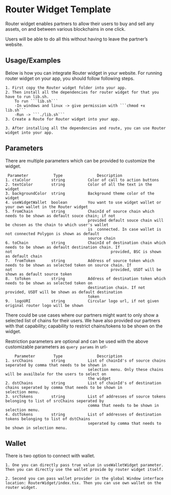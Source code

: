 # Router Widget Template
Router widget enables partners to allow their users to buy and sell any assets, on and between various blockchains in one click. 

Users will be able to do all this without having to leave the partner’s website.

## Usage/Examples
Below is how you can integrate Router widget in your website.
	For running router widget on your app, you should follow following steps.
	
	1. First copy the Router widget folder into your app.
	2. Then install all the dependencies for router widget for that you have to run lib.sh.
		To run ```lib.sh```
		-In windows and linux -> give permission with ```chmod +x lib.sh```
		-Run -> ```./lib.sh```
    3. Create a Route for Router widget into your app.
    
	3. After installing all the dependencies and route, you can use Router widget into your app.
	

## Parameters

There are multiple parameters which can be provided to customize the widget. 

     Parameter      	 Type	      		Description
	1. ctaColor		    string		    Color of call to action buttons
	2. textColor		string		    Color of all the text in the widget
	3. backgroundColor	string		    Background theme color of the widget
	4. useWidgetWallet	boolean		    You want to use widget wallet or your own wallet in the Router widget
	5. fromChain        string          ChainId of source chain which needs to be shown as default souce chain; if not  
                                        provided default souce chain will be chosen as the chain to which user's wallet
                                        is  connected. In case wallet is not connected Polygon is shown as default 
                                        source chain
	6. toChain          string          ChainId of destination chain which needs to be shown as default destination chain. If                                     not                                           provided, BSC is shown as default chain
	7.  fromToken       string          Address of source token which needs to be shown as selected token on source chain. If                                     not                                           provided, USDT will be shown as default source token
	8.  toToken         string          Address of destination token which needs to be shown as selected token on          
	                                    destination chain. If not provided, USDT will be shown as default destination 
                                        token
	9.  logoURI         string          Circular logo url, if not given original router logo will be shown

There could be use cases where our partners might want to only show a selected list of chains for their users. We have also provided our partners with that capability; capability to restrict chains/tokens to be shown on the widget.

Restriction parameters are optional and can be used with the above customizable parameters as ```query params``` in url-

        Parameter      	 Type	      		Description
	1. srcChains		string		    List of chainId's of source chains seperated by comma that needs to be shown in      
	                                    selection menu. Only these chains will be availbale for the users to select on 
                                        the widget
	2. dstChains		string		    List of chainId's of destination chains seperated by comma that needs to be shown in                                                                                   selection menu.
	3. srcTokens	    string		    List of addresses of source tokens belonging to list of srcChains seperated by 
	                                    comma that needs to be shown in selection menu.
	4. dstTokens	    string	        List of addresses of destination tokens belonging to list of dstChains 
	                                    seperated by comma that needs to be shown in selection menu.

## Wallet

There is two option to connect with wallet.

    1. One you can directly pass true value in useWalletWidget parameter. Then you can directly use the wallet provide by router widget itself.
    
    2. Second you can pass wallet provider in the global Window interface location: RouterWidget/index.tsx. Then you can use own wallet on the router widget.

